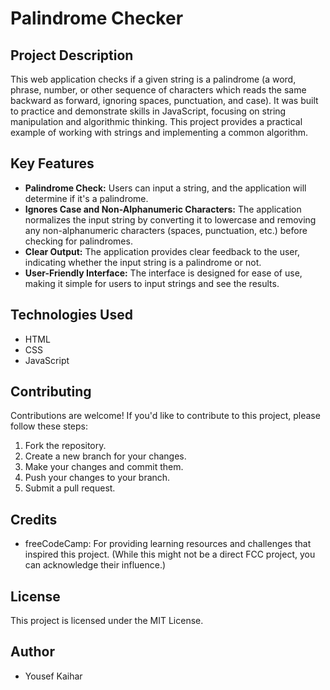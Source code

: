 # Palindrome Checker

## Project Description

This web application checks if a given string is a palindrome (a word, phrase, number, or other sequence of characters which reads the same backward as forward, ignoring spaces, punctuation, and case). It was built to practice and demonstrate skills in JavaScript, focusing on string manipulation and algorithmic thinking. This project provides a practical example of working with strings and implementing a common algorithm.

## Key Features

*   **Palindrome Check:** Users can input a string, and the application will determine if it's a palindrome.
*   **Ignores Case and Non-Alphanumeric Characters:** The application normalizes the input string by converting it to lowercase and removing any non-alphanumeric characters (spaces, punctuation, etc.) before checking for palindromes.
*   **Clear Output:** The application provides clear feedback to the user, indicating whether the input string is a palindrome or not.
*   **User-Friendly Interface:** The interface is designed for ease of use, making it simple for users to input strings and see the results.

## Technologies Used

*   HTML
*   CSS
*   JavaScript

## Contributing

Contributions are welcome! If you'd like to contribute to this project, please follow these steps:

1.  Fork the repository.
2.  Create a new branch for your changes.
3.  Make your changes and commit them.
4.  Push your changes to your branch.
5.  Submit a pull request.

## Credits

*   freeCodeCamp: For providing learning resources and challenges that inspired this project. (While this might not be a direct FCC project, you can acknowledge their influence.)

## License

This project is licensed under the MIT License.

## Author

*   Yousef Kaihar
